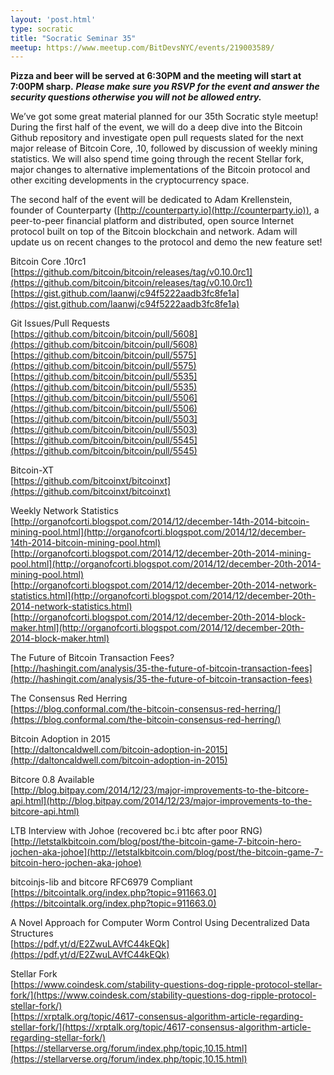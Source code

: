 ```yaml
---
layout: 'post.html'
type: socratic
title: "Socratic Seminar 35"
meetup: https://www.meetup.com/BitDevsNYC/events/219003589/
---
```


**Pizza and beer will be served at 6:30PM and the meeting will start at 7:00PM sharp.** **_Please make sure you RSVP for the event and answer the security questions otherwise you will not be allowed entry._**

We’ve got some great material planned for our 35th Socratic style meetup! During the first half of the event, we will do a deep dive into the Bitcoin Github repository and investigate open pull requests slated for the next major release of Bitcoin Core, .10, followed by discussion of weekly mining statistics. We will also spend time going through the recent Stellar fork, major changes to alternative implementations of the Bitcoin protocol and other exciting developments in the cryptocurrency space.

The second half of the event will be dedicated to Adam Krellenstein, founder of Counterparty ([](http://counterparty.io)[http://counterparty.io](http://counterparty.io)), a peer-to-peer financial platform and distributed, open source Internet protocol built on top of the Bitcoin blockchain and network. Adam will update us on recent changes to the protocol and demo the new feature set! 

Bitcoin Core .10rc1  
[](https://github.com/bitcoin/bitcoin/releases/tag/v0.10.0rc1)[https://github.com/bitcoin/bitcoin/releases/tag/v0.10.0rc1](https://github.com/bitcoin/bitcoin/releases/tag/v0.10.0rc1)  
[](https://gist.github.com/laanwj/c94f5222aadb3fc8fe1a)[https://gist.github.com/laanwj/c94f5222aadb3fc8fe1a](https://gist.github.com/laanwj/c94f5222aadb3fc8fe1a)

Git Issues/Pull Requests  
[](https://github.com/bitcoin/bitcoin/pull/5608)[https://github.com/bitcoin/bitcoin/pull/5608](https://github.com/bitcoin/bitcoin/pull/5608)  
[](https://github.com/bitcoin/bitcoin/pull/5575)[https://github.com/bitcoin/bitcoin/pull/5575](https://github.com/bitcoin/bitcoin/pull/5575)  
[](https://github.com/bitcoin/bitcoin/pull/5535)[https://github.com/bitcoin/bitcoin/pull/5535](https://github.com/bitcoin/bitcoin/pull/5535)  
[](https://github.com/bitcoin/bitcoin/pull/5506)[https://github.com/bitcoin/bitcoin/pull/5506](https://github.com/bitcoin/bitcoin/pull/5506)  
[](https://github.com/bitcoin/bitcoin/pull/5503)[https://github.com/bitcoin/bitcoin/pull/5503](https://github.com/bitcoin/bitcoin/pull/5503)  
[](https://github.com/bitcoin/bitcoin/pull/5545)[https://github.com/bitcoin/bitcoin/pull/5545](https://github.com/bitcoin/bitcoin/pull/5545)

Bitcoin-XT  
[](https://github.com/bitcoinxt/bitcoinxt)[https://github.com/bitcoinxt/bitcoinxt](https://github.com/bitcoinxt/bitcoinxt)

Weekly Network Statistics  
[](http://organofcorti.blogspot.com/2014/12/december-14th-2014-bitcoin-mining-pool.html)[http://organofcorti.blogspot.com/2014/12/december-14th-2014-bitcoin-mining-pool.html](http://organofcorti.blogspot.com/2014/12/december-14th-2014-bitcoin-mining-pool.html)  
[](http://organofcorti.blogspot.com/2014/12/december-20th-2014-mining-pool.html)[http://organofcorti.blogspot.com/2014/12/december-20th-2014-mining-pool.html](http://organofcorti.blogspot.com/2014/12/december-20th-2014-mining-pool.html)  
[](http://organofcorti.blogspot.com/2014/12/december-20th-2014-network-statistics.html)[http://organofcorti.blogspot.com/2014/12/december-20th-2014-network-statistics.html](http://organofcorti.blogspot.com/2014/12/december-20th-2014-network-statistics.html)  
[](http://organofcorti.blogspot.com/2014/12/december-20th-2014-block-maker.html)[http://organofcorti.blogspot.com/2014/12/december-20th-2014-block-maker.html](http://organofcorti.blogspot.com/2014/12/december-20th-2014-block-maker.html)

The Future of Bitcoin Transaction Fees?  
[](http://hashingit.com/analysis/35-the-future-of-bitcoin-transaction-fees)[http://hashingit.com/analysis/35-the-future-of-bitcoin-transaction-fees](http://hashingit.com/analysis/35-the-future-of-bitcoin-transaction-fees)

The Consensus Red Herring  
[](https://blog.conformal.com/the-bitcoin-consensus-red-herring/)[https://blog.conformal.com/the-bitcoin-consensus-red-herring/](https://blog.conformal.com/the-bitcoin-consensus-red-herring/)

Bitcoin Adoption in 2015  
[](http://daltoncaldwell.com/bitcoin-adoption-in-2015)[http://daltoncaldwell.com/bitcoin-adoption-in-2015](http://daltoncaldwell.com/bitcoin-adoption-in-2015)

Bitcore 0.8 Available  
[](http://blog.bitpay.com/2014/12/23/major-improvements-to-the-bitcore-api.html)[http://blog.bitpay.com/2014/12/23/major-improvements-to-the-bitcore-api.html](http://blog.bitpay.com/2014/12/23/major-improvements-to-the-bitcore-api.html)

LTB Interview with Johoe (recovered bc.i btc after poor RNG)  
[](http://letstalkbitcoin.com/blog/post/the-bitcoin-game-7-bitcoin-hero-jochen-aka-johoe)[http://letstalkbitcoin.com/blog/post/the-bitcoin-game-7-bitcoin-hero-jochen-aka-johoe](http://letstalkbitcoin.com/blog/post/the-bitcoin-game-7-bitcoin-hero-jochen-aka-johoe)

bitcoinjs-lib and bitcore RFC6979 Compliant  
[](https://bitcointalk.org/index.php?topic=911663.0)[https://bitcointalk.org/index.php?topic=911663.0](https://bitcointalk.org/index.php?topic=911663.0)

A Novel Approach for Computer Worm Control Using Decentralized Data Structures  
[](https://pdf.yt/d/E2ZwuLAVfC44kEQk)[https://pdf.yt/d/E2ZwuLAVfC44kEQk](https://pdf.yt/d/E2ZwuLAVfC44kEQk)

Stellar Fork  
[](https://www.coindesk.com/stability-questions-dog-ripple-protocol-stellar-fork/)[https://www.coindesk.com/stability-questions-dog-ripple-protocol-stellar-fork/](https://www.coindesk.com/stability-questions-dog-ripple-protocol-stellar-fork/)  
[](https://xrptalk.org/topic/4617-consensus-algorithm-article-regarding-stellar-fork/)[https://xrptalk.org/topic/4617-consensus-algorithm-article-regarding-stellar-fork/](https://xrptalk.org/topic/4617-consensus-algorithm-article-regarding-stellar-fork/)  
[](https://stellarverse.org/forum/index.php/topic,10.15.html)[https://stellarverse.org/forum/index.php/topic,10.15.html](https://stellarverse.org/forum/index.php/topic,10.15.html)
